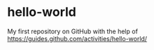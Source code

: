 # hello-world
My first repository on GitHub with the help of https://guides.github.com/activities/hello-world/
